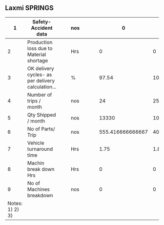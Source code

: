 ## Laxmi SPRINGS

| 1 | Safety- Accident data |  |  | nos |  |  |  | 0 | 0 | 0 |  |  |  |  |  |  | 0 |  |  |
| --- | --- | --- | --- | --- | --- | --- | --- | --- | --- | --- | --- | --- | --- | --- | --- | --- | --- | --- | --- |
| 2 | Production loss due to Material shortage |  |  | Hrs |  |  |  | 0 | 0 | 0 |  |  |  |  |  |  | 0 |  |  |
| 3 | OK delivery cycles- as per delivery calculation... |  |  | % |  |  |  | 97.54 | 100 | 100 |  |  |  |  |  |  | 99.18 |  |  |
| 4 | Number of trips / month |  |  | nos |  |  |  | 24 | 25 | 21 |  |  |  |  |  |  | 23.3333333333333 |  |  |
| 5 | Qty Shipped / month |  |  | nos |  |  |  | 13330 | 10018 | 12450 |  |  |  |  |  |  | 11932.6666666667 |  |  |
| 6 | No of Parts/ Trip |  |  | nos |  |  |  | 555.416666666667 | 400.72 | 592.857142857143 |  |  |  |  |  |  | 516.33126984127 |  |  |
| 7 | Vehicle turnaround time |  |  | Hrs |  |  |  | 1.75 | 1.85 | 1.47 |  |  |  |  |  |  | 1.69 |  |  |
| 8 | Machin break down Hrs |  |  | Hrs |  |  |  | 0 | 0 | 0 |  |  |  |  |  |  | 0 |  |  |
| 9 | No of Machines breakdown |  |  | nos |  |  |  | 0 | 0 | 0 |  |  |  |  |  |  | 0 |  |  |
| Notes:  1) 2) 3) |  |  |  |  |  |  |  |  |  |  |  |  |  |  |  |  |  |  |  |
